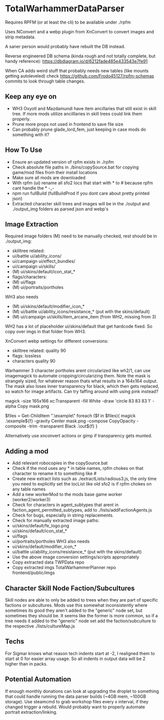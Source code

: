 # TotalWarhammerDataParser
 
Requires RPFM (or at least the cli) to be available under ./rpfm

Uses NConvert and a webp plugin from XnConvert to convert images and strip metadata.

A saner person would probably have rebuilt the DB instead.

Reverse engineered DB schema (kinda rough and not totally complete, but handy reference): https://dbdiagram.io/d/6212fade485e433543e7fe91

When CA adds weird stuff that probably needs new tables (like mounts getting autoleveled) check https://github.com/Frodo45127/rpfm-schemas commits to look through table changes.

## Keep any eye on

- WH3 Oxyotl and Mazdamundi have item ancillaries that still exist in skill tree. If more mods utilize ancilllaries in skill trees could link them properly.
- Prune more props not used in frontend to save file size
- Can probably prune glade_lord_fem, just keeping in case mods do something with it?

## How To Use

- Ensure an updated version of rpfm exists in ./rpfm
- Check absolute file paths in ./bins/copySource.bat for copying game/mod files from their install locations
- Make sure all mods are downloaded
- With rpfm (ui) rename all sfo2 locs that start with * to # because rpfm cant handle the * -_-
- npm run fullBuild (fullBuildProd if you dont care about pretty printed json)
- Extracted character skill trees and images will be in the ./output and ./output_img folders as parsed json and webp's

## Image Extraction

Required image folders (M) need to be manually checked, rest should be in ./output_img:
- skilltree related:
- ui/battle ui/ability_icons/
- ui/campaign ui/effect_bundles/
- ui/campaign ui/skills/
- (M) ui/skins/default/icon_stat_*
- flags/characters:
- (M) ui/flags
- (M) ui/portraits/portholes

WH3 also needs
- (M) ui/skins/default/modifier_icon_*
- (M) ui/battle ui/ability_icons/resistance_* (put with the skins/default)
- (M) ui/campaign ui/skills/item_arcane_item (from WH2, missing from 3)

WH2 has a lot of placeholder ui/skins/default that get hardcode fixed. So copy over imgs in that folder from WH3.

XnConvert webp settings for different conversions:
- skilltree related: quality 90
- flags: lossless
- characters quality 90

Warhammer 3 character portholes arent circularized like wh2/1, can use imagemagick to automate cropping/circularizing them. Note the mask is strangely sized, for whatever reason thats what results in a 164x164 output. The mask also loses inner transparency for black, which then gets replaced, so watch for image artifacts. Can try faffing around with using pink instead?

magick -size 165x166 xc:Transparent -fill White -draw 'circle 83 83 83 1' -alpha Copy mask.png

$files = Get-ChildItem ".\example\"
foreach ($f in $files){
magick .\example\${f} -gravity Center mask.png -compose CopyOpacity -composite -trim -transparent Black .\out\${f}
}

Alternatively use xnconvert actions or gimp if transparency gets munted.

## Adding a mod

- Add relevant robocopies in the copySource.bat
- Check if the mod uses any * in table names, rpfm chokes on that character to rename it to something like #
- Create new extract lists such as ./extractLists/radious3.js, the only time you need to explicitly set the locList like old sfo2 is if rpfm chokes on any table names
- Add a new workerMod to the mods base game worker (worker2/worker3)
- Check for characters in agent_subtypes that arent in faction_agent_permitted_subtypes, add to ./lists/addFactionAgents.js
- Check for bugs, especially in string replacements.
- Check for manually extracted image paths: 
- ui/skins/default/fe_logo.png
- ui/skins/default/icon_stat_*
- ui/flags
- ui/portraits/portholes
WH3 also needs
- ui/skins/default/modifier_icon_*
- ui/battle ui/ability_icons/resistance_* (put with the skins/default)
- Use the above image conversion settings/scripts appropriately
- Copy extracted data TWPData repo
- Copy extracted imgs TotalWarhammerPlanner repo frontend/public/imgs

## Character Skill Node Faction/Subcultures

Skill nodes are able to only be added to trees when they are part of specific factions or subcultures. Mods use this somewhat inconsistently where sometimes its good they aren't added to the "generic" node set, but sometimes they should be. It seems like the former is more common, so if a tree needs it added to the "generic" node set add the faction/subculture to the respective ./lists/cultureMap.js

## Techs

For Sigmar knows what reason tech indents start at -2, I realigned them to start at 0 for easier array usage. So all indents in output data will be 2 higher than in packs.

## Potential Automation

If enough monthly donations can look at upgrading the droplet to something that could handle running the data parser builds (~4GB mem, ~100GB storage). Use steamcmd to grab workshop files every x interval, if they changed trigger a rebuild. Would probably want to properly automate portrait extraction/linking.
